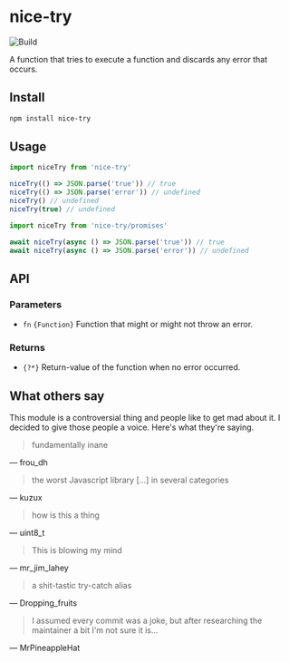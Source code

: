 # nice-try

![Build](https://github.com/electerious/nice-try/workflows/Build/badge.svg)

A function that tries to execute a function and discards any error that occurs.

## Install

```bash
npm install nice-try
```

## Usage

```js
import niceTry from 'nice-try'

niceTry(() => JSON.parse('true')) // true
niceTry(() => JSON.parse('error')) // undefined
niceTry() // undefined
niceTry(true) // undefined
```

```js
import niceTry from 'nice-try/promises'

await niceTry(async () => JSON.parse('true')) // true
await niceTry(async () => JSON.parse('error')) // undefined
```

## API

### Parameters

- `fn` `{Function}` Function that might or might not throw an error.

### Returns

- `{?*}` Return-value of the function when no error occurred.

## What others say

This module is a controversial thing and people like to get mad about it. I decided to give those people a voice. Here's what they're saying.

> fundamentally inane

— frou_dh

> the worst Javascript library […] in several categories

— kuzux

> how is this a thing

— uint8_t

> This is blowing my mind

— mr_jim_lahey

> a shit-tastic try-catch alias

— Dropping_fruits

> I assumed every commit was a joke, but after researching the maintainer a bit I'm not sure it is...

— MrPineappleHat
